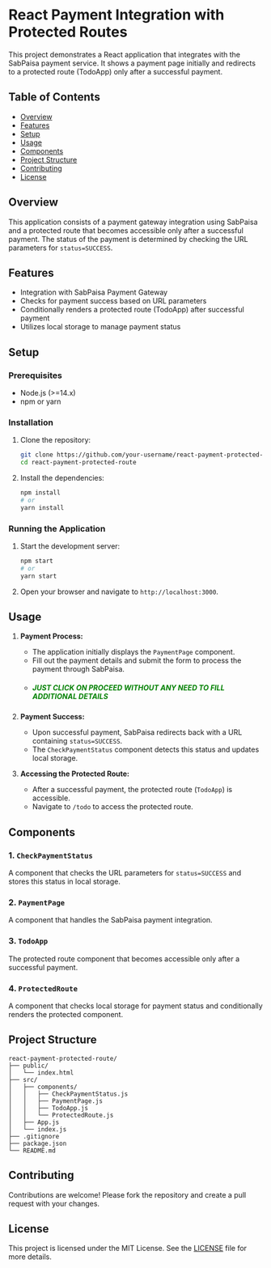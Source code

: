 # React Payment Integration with Protected Routes

This project demonstrates a React application that integrates with the SabPaisa payment service. It shows a payment page initially and redirects to a protected route (TodoApp) only after a successful payment.

## Table of Contents

- [Overview](#overview)
- [Features](#features)
- [Setup](#setup)
- [Usage](#usage)
- [Components](#components)
- [Project Structure](#project-structure)
- [Contributing](#contributing)
- [License](#license)

## Overview

This application consists of a payment gateway integration using SabPaisa and a protected route that becomes accessible only after a successful payment. The status of the payment is determined by checking the URL parameters for `status=SUCCESS`.

## Features

- Integration with SabPaisa Payment Gateway
- Checks for payment success based on URL parameters
- Conditionally renders a protected route (TodoApp) after successful payment
- Utilizes local storage to manage payment status

## Setup

### Prerequisites

- Node.js (>=14.x)
- npm or yarn

### Installation

1. Clone the repository:

   ```bash
   git clone https://github.com/your-username/react-payment-protected-route.git
   cd react-payment-protected-route
   ```

2. Install the dependencies:

   ```bash
   npm install
   # or
   yarn install
   ```

### Running the Application

1. Start the development server:

   ```bash
   npm start
   # or
   yarn start
   ```

2. Open your browser and navigate to `http://localhost:3000`.

## Usage

1. **Payment Process:**
   - The application initially displays the `PaymentPage` component.
   - Fill out the payment details and submit the form to process the payment through SabPaisa.
   - <h5 style="color:green">JUST CLICK ON PROCEED WITHOUT ANY NEED TO FILL ADDITIONAL DETAILS<h3>

2. **Payment Success:**
   - Upon successful payment, SabPaisa redirects back with a URL containing `status=SUCCESS`.
   - The `CheckPaymentStatus` component detects this status and updates local storage.

3. **Accessing the Protected Route:**
   - After a successful payment, the protected route (`TodoApp`) is accessible.
   - Navigate to `/todo` to access the protected route.

## Components

### 1. `CheckPaymentStatus`

A component that checks the URL parameters for `status=SUCCESS` and stores this status in local storage.

### 2. `PaymentPage`

A component that handles the SabPaisa payment integration.

### 3. `TodoApp`

The protected route component that becomes accessible only after a successful payment.

### 4. `ProtectedRoute`

A component that checks local storage for payment status and conditionally renders the protected component.

## Project Structure

```
react-payment-protected-route/
├── public/
│   └── index.html
├── src/
│   ├── components/
│   │   ├── CheckPaymentStatus.js
│   │   ├── PaymentPage.js
│   │   ├── TodoApp.js
│   │   └── ProtectedRoute.js
│   ├── App.js
│   └── index.js
├── .gitignore
├── package.json
└── README.md
```

## Contributing

Contributions are welcome! Please fork the repository and create a pull request with your changes.

## License

This project is licensed under the MIT License. See the [LICENSE](LICENSE) file for more details.
